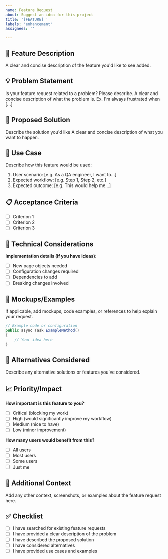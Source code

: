 ```yaml
---
name: Feature Request
about: Suggest an idea for this project
title: '[FEATURE] '
labels: 'enhancement'
assignees: ''

---
```


## 🚀 Feature Description
A clear and concise description of the feature you'd like to see added.

## 💡 Problem Statement
Is your feature request related to a problem? Please describe.
A clear and concise description of what the problem is. Ex. I'm always frustrated when [...]

## 🎯 Proposed Solution
Describe the solution you'd like
A clear and concise description of what you want to happen.

## 🔄 Use Case
Describe how this feature would be used:
1. User scenario: [e.g. As a QA engineer, I want to...]
2. Expected workflow: [e.g. Step 1, Step 2, etc.]
3. Expected outcome: [e.g. This would help me...]

## 📋 Acceptance Criteria
- [ ] Criterion 1
- [ ] Criterion 2
- [ ] Criterion 3

## 🔧 Technical Considerations
**Implementation details (if you have ideas):**
- [ ] New page objects needed
- [ ] Configuration changes required
- [ ] Dependencies to add
- [ ] Breaking changes involved

## 🎨 Mockups/Examples
If applicable, add mockups, code examples, or references to help explain your request.

```csharp
// Example code or configuration
public async Task ExampleMethod()
{
    // Your idea here
}
```

## 🔀 Alternatives Considered
Describe any alternative solutions or features you've considered.

## 📈 Priority/Impact
**How important is this feature to you?**
- [ ] Critical (blocking my work)
- [ ] High (would significantly improve my workflow)
- [ ] Medium (nice to have)
- [ ] Low (minor improvement)

**How many users would benefit from this?**
- [ ] All users
- [ ] Most users
- [ ] Some users
- [ ] Just me

## 🎯 Additional Context
Add any other context, screenshots, or examples about the feature request here.

## ✅ Checklist
- [ ] I have searched for existing feature requests
- [ ] I have provided a clear description of the problem
- [ ] I have described the proposed solution
- [ ] I have considered alternatives
- [ ] I have provided use cases and examples
